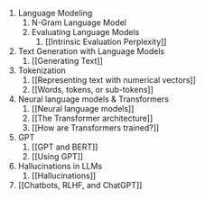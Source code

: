 
1. Language Modeling
	1. N-Gram Language Model
	2. Evaluating Language Models
		1. [[Intrinsic Evaluation Perplexity]]
2. Text Generation with Language Models
	1. [[Generating Text]]
3. Tokenization
	1. [[Representing text with numerical vectors]]
	2. [[Words, tokens, or sub-tokens]]
4. Neural language models & Transformers
	1. [[Neural language models]]
	2. [[The Transformer architecture]]
	3. [[How are Transformers trained?]]
5. GPT
	1. [[GPT and BERT]]
	2. [[Using GPT]]
6. Hallucinations in LLMs
	1. [[Hallucinations]]
7. [[Chatbots, RLHF, and ChatGPT]]

